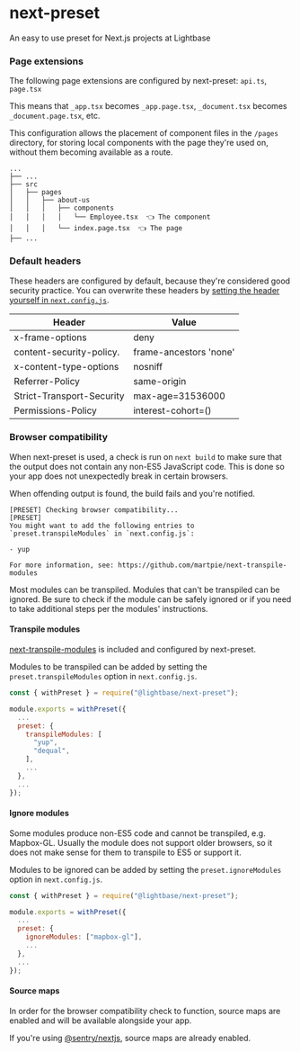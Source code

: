 # next-preset
An easy to use preset for Next.js projects at Lightbase

### Page extensions

The following page extensions are configured by next-preset:
`api.ts`, `page.tsx`

This means that `_app.tsx` becomes `_app.page.tsx`, `_document.tsx` becomes `_document.page.tsx`, etc.

This configuration allows the placement of component files in the `/pages` directory, for storing local components with the page they're used on, without them becoming available as a route.

```
...
├── ...
├── src
│   ├── pages
│   │   ├── about-us
│   │   │   ├── components
│   │   │   │   └── Employee.tsx  👈 The component
│   │   │   └── index.page.tsx  👈 The page
├── ...
```

### Default headers

These headers are configured by default, because they're considered good security practice.
You can overwrite these headers by [setting the header yourself in `next.config.js`](https://nextjs.org/docs/api-reference/next.config.js/headers).

| Header                    | Value                  |
|---------------------------|------------------------|
| x-frame-options           | deny                   |
| content-security-policy.  | frame-ancestors 'none' |
| x-content-type-options    | nosniff                |
| Referrer-Policy           | same-origin            |
| Strict-Transport-Security | max-age=31536000       |
| Permissions-Policy        | interest-cohort=()     |

### Browser compatibility

When next-preset is used, a check is run on `next build` to make sure that the output does not contain any non-ES5 JavaScript code. This is done so your app does not unexpectedly break in certain browsers.

When offending output is found, the build fails and you're notified.
```
[PRESET] Checking browser compatibility...
[PRESET]
You might want to add the following entries to `preset.transpileModules` in `next.config.js`:

- yup

For more information, see: https://github.com/martpie/next-transpile-modules
```

Most modules can be transpiled. Modules that can't be transpiled can be ignored. Be sure to check if the module can be safely ignored or if you need to take additional steps per the modules' instructions.

#### Transpile modules

[next-transpile-modules](https://github.com/martpie/next-transpile-modules#readme) is included and configured by next-preset.

Modules to be transpiled can be added by setting the `preset.transpileModules` option in `next.config.js`.

```js
const { withPreset } = require("@lightbase/next-preset");

module.exports = withPreset({
  ...
  preset: {
    transpileModules: [
      "yup",
      "dequal",
    ],
    ...
  },
  ...
});

```

#### Ignore modules

Some modules produce non-ES5 code and cannot be transpiled, e.g. Mapbox-GL. Usually the module does not support older browsers, so it does not make sense for them to transpile to ES5 or support it.

Modules to be ignored can be added by setting the `preset.ignoreModules` option in `next.config.js`.

```js
const { withPreset } = require("@lightbase/next-preset");

module.exports = withPreset({
  ...
  preset: {
    ignoreModules: ["mapbox-gl"],
    ...
  },
  ...
});

```

#### Source maps

In order for the browser compatibility check to function, source maps are enabled and will be available alongside your app.

If you're using [@sentry/nextjs](https://github.com/getsentry/sentry-javascript/tree/master/packages/nextjs), source maps are already enabled.

